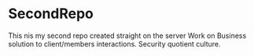 # SecondRepo
This nis my second repo created straight on the server
Work on Business solution to client/members interactions.
Security quotient culture.
